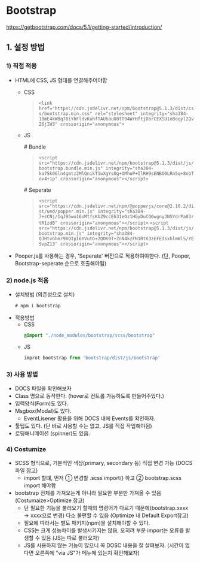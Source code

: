 # Bootstrap
<https://getbootstrap.com/docs/5.1/getting-started/introduction/>
## 1. 설정 방법
### 1) 직접 적용
- HTML에 CSS, JS 형태를 연결해주어야함
    - CSS
        > `<link href="https://cdn.jsdelivr.net/npm/bootstrap@5.1.3/dist/css/bootstrap.min.css" rel="stylesheet" integrity="sha384-1BmE4kWBq78iYhFldvKuhfTAU6auU8tT94WrHftjDbrCEXSU1oBoqyl2QvZ6jIW3" crossorigin="anonymous">`
    - JS

        \# Bundle
        > `<script src="https://cdn.jsdelivr.net/npm/bootstrap@5.1.3/dist/js/bootstrap.bundle.min.js" integrity="sha384-ka7Sk0Gln4gmtz2MlQnikT1wXgYsOg+OMhuP+IlRH9sENBO0LRn5q+8nbTov4+1p" crossorigin="anonymous"></script>`

        \# Seperate
        >`<script src="https://cdn.jsdelivr.net/npm/@popperjs/core@2.10.2/dist/umd/popper.min.js" integrity="sha384-7+zCNj/IqJ95wo16oMtfsKbZ9ccEh31eOz1HGyDuCQ6wgnyJNSYdrPa03rtR1zdB" crossorigin="anonymous"></script>`
        `<script src="https://cdn.jsdelivr.net/npm/bootstrap@5.1.3/dist/js/bootstrap.min.js" integrity="sha384-QJHtvGhmr9XOIpI6YVutG+2QOK9T+ZnN4kzFN1RtK3zEFEIsxhlmWl5/YESvpZ13" crossorigin="anonymous"></script>`
- Pooper.js를 사용하는 경우, 'Seperate' 버전으로 적용하여야한다. (단, Pooper, Bootstrap-seperate 순으로 호출해야됨)

### 2) node.js 적용
-  설치방법 (의존성으로 설치)
    ```
    # npm i bootstrap
    ``` 
- 적용방법
    - CSS
        ```css
        @import "./node_modules/bootstrap/scss/bootstrap"
        ```
    - JS
        ```js
        improt bootstrap from 'bootstrap/dist/js/bootstrap'
        ```
### 3) 사용 방법
- DOCS 파일을 확인해보자
- Class 명으로 동작한다. (hover로 컨트롤 가능하도록 만들어주었다.)
- 입력양식(Form)도 있다.
- Msgbox(Modal)도 있다.
    - EventLisener 활용을 위해 DOCS 내에 Events를 확인하자.
- 툴팁도 있다. (단 바로 사용할 수는 없고,  JS를 직접 작업해야됨)
- 로딩애니메이션 (spinner)도 있음.

### 4) Costumize
- SCSS 형식으로, 기본적인 색상(primary, secondary 등) 직접 변경 가능 (DOCS 파일 참고)
    - import 할떄, 먼저 ① 변경할 .scss import() 하고 ② bootstrap.scss import 해야함
- bootstrap 전체를 가져오는게 아니라 필요한 부분만 가져올 수 있음 (Costumaize>Optimize 참고)
    - 단 필요한 기능을 불러오기 할때의 명령어가 다르기 때문에(bootstrap.xxxx → xxxx으로 변경) 다소 불편할 수 있음 (Optimize 내 Default Export참고)
    - 필요에 따라서는 별도 패키지(npm)을 설치해야할 수 있다.
    - CSS는 크게 성능차이를 발생시키지는 않음, 오히려 부분 import는 오류를 발생할 수 있음 (JS는 따로 불러오자)
    - JS를 사용하지 않는 기능이 많으니 꼭 DOSC 내용을 잘 살펴보자. (시간이 없다면 오른쪽에 "via JS"가 메뉴에 있는지 확인해보자)